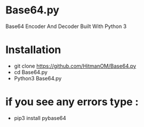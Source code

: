 # Base64.py
Base64 Encoder And Decoder Built With Python 3

# Installation
- git clone https://github.com/HitmanOM/Base64.py
- cd Base64.py
- Python3 Base64.py
# if you see any errors type :
- pip3 install pybase64
